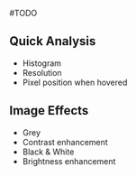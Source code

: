 #TODO

## Quick Analysis
 - Histogram
 - Resolution
 - Pixel position when hovered

## Image Effects
 - Grey
 - Contrast enhancement
 - Black & White
 - Brightness enhancement